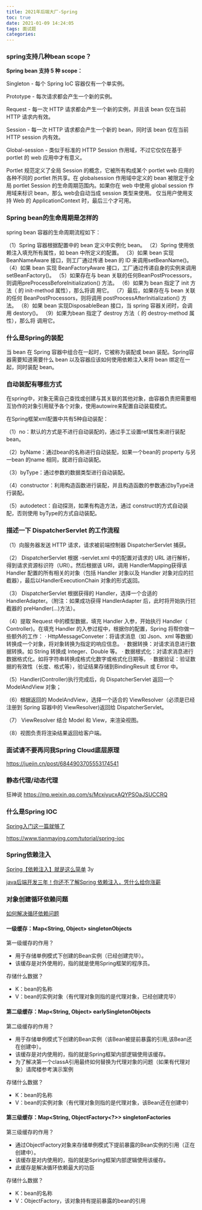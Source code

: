```yaml
---
title: 2021年后端大厂-Spring
toc: true
date: 2021-01-09 14:24:05
tags: 面试题
categories:
---
```




### spring支持几种bean scope？

**Spring bean 支持 5 种 scope：** 

Singleton - 每个 Spring IoC 容器仅有一个单实例。

Prototype - 每次请求都会产生一个新的实例。

Request - 每一次 HTTP 请求都会产生一个新的实例，并且该 bean 仅在当前 HTTP 请求内有效。

Session - 每一次 HTTP 请求都会产生一个新的 bean，同时该 bean 仅在当前 HTTP session 内有效。 

Global-session - 类似于标准的 HTTP Session 作用域，不过它仅仅在基于portlet 的 web 应用中才有意义。

Portlet 规范定义了全局 Session 的概念，它被所有构成某个 portlet web 应用的各种不同的 portlet 所共享。在 globalsession 作用域中定义的 bean 被限定于全局 portlet Session 的生命周期范围内。如果你在 web 中使用 global session 作用域来标识 bean，那么 web会自动当成 session 类型来使用。 仅当用户使用支持 Web 的 ApplicationContext 时，最后三个才可用。



### Spring bean的生命周期是怎样的

spring bean 容器的生命周期流程如下： 

（1）Spring 容器根据配置中的 bean 定义中实例化 bean。 
（2）Spring 使用依赖注入填充所有属性，如 bean 中所定义的配置。 
（3）如果 bean 实现BeanNameAware 接口，则工厂通过传递 bean 的 ID 来调用setBeanName()。 
（4）如果 bean 实现 BeanFactoryAware 接口，工厂通过传递自身的实例来调用 setBeanFactory()。 
（5）如果存在与 bean 关联的任何BeanPostProcessors，则调用preProcessBeforeInitialization() 方法。
（6）如果为 bean 指定了 init 方法（ <bean> 的 init-method 属性），那么将调 用它。
（7）最后，如果存在与 bean 关联的任何 BeanPostProcessors，则将调用 postProcessAfterInitialization() 方法。
（8）如果 bean 实现DisposableBean 接口，当 spring 容器关闭时，会调用 destory()。
（9）如果为bean 指定了 destroy 方法（ <bean> 的 destroy-method 属性），那么将 调用它。



### 什么是Spring的装配

当 bean 在 Spring 容器中组合在一起时，它被称为装配或 bean 装配。Spring容器需要知道需要什么 bean 以及容器应该如何使用依赖注入来将 bean 绑定在一起，同时装配 bean。

### 自动装配有哪些方式

在spring中，对象无需自己查找或创建与其关联的其他对象，由容器负责把需要相互协作的对象引用赋予各个对象，使用autowire来配置自动装载模式。

在Spring框架xml配置中共有5种自动装配： 

（1）no：默认的方式是不进行自动装配的，通过手工设置ref属性来进行装配bean。 

（2）byName：通过bean的名称进行自动装配，如果一个bean的 property 与另一bean 的name 相同，就进行自动装配。 

（3）byType：通过参数的数据类型进行自动装配。 

（4）constructor：利用构造函数进行装配，并且构造函数的参数通过byType进行装配。 

（5）autodetect：自动探测，如果有构造方法，通过 construct的方式自动装配，否则使用 byType的方式自动装配。

### 描述一下 DispatcherServlet 的工作流程

（1）向服务器发送 HTTP 请求，请求被前端控制器 DispatcherServlet 捕获。 

（2） DispatcherServlet 根据 -servlet.xml 中的配置对请求的 URL 进行解析，得到请求资源标识符（URI）。然后根据该 URI，调用 HandlerMapping获得该 Handler 配置的所有相关的对象（包括 Handler 对象以及 Handler 对象对应的拦截器），最后以HandlerExecutionChain 对象的形式返回。

（3） DispatcherServlet 根据获得的 Handler，选择一个合适的HandlerAdapter。（附注：如果成功获得 HandlerAdapter 后，此时将开始执行拦截器的 preHandler(...)方法）。

（4）提取 Request 中的模型数据，填充 Handler 入参，开始执行 Handler（ Controller)。在填充 Handler 的入参过程中，根据你的配置，Spring 将帮你做一些额外的工作： · HttpMessageConveter：将请求消息（如 Json、xml 等数据）转换成一个对象，将对象转换为指定的响应信息。 · 数据转换：对请求消息进行数据转换。如 String 转换成 Integer、Double 等。 · 数据根式化：对请求消息进行数据格式化。如将字符串转换成格式化数字或格式化日期等。 · 数据验证：验证数据的有效性（长度、格式等），验证结果存储到BindingResult 或 Error 中。 

（5）Handler(Controller)执行完成后，向 DispatcherServlet 返回一个ModelAndView 对象； 

（6）根据返回的 ModelAndView，选择一个适合的 ViewResolver（必须是已经注册到 Spring 容器中的 ViewResolver)返回给 DispatcherServlet。 

（7） ViewResolver 结合 Model 和 View，来渲染视图。

（8）视图负责将渲染结果返回给客户端。

### 面试请不要再问我Spring Cloud底层原理

https://juejin.cn/post/6844903705553174541

### 静态代理/动态代理

狂神说 https://mp.weixin.qq.com/s/McxiyucxAQYPSOaJSUCCRQ 

### 什么是Spring IOC

[Spring入门这一篇就够了](https://mp.weixin.qq.com/s?__biz=MzI4Njg5MDA5NA==&mid=2247483942&idx=1&sn=f71e1adeeaea3430dd989ef47cf9a0b3&chksm=ebd74327dca0ca3141c8636e95d41629843d2623d82be799cf72701fb02a665763140b480aec&scene=21#wechat_redirect)

https://www.tianmaying.com/tutorial/spring-ioc

### Spring依赖注入

[Spring【依赖注入】就是这么简单](https://mp.weixin.qq.com/s?__biz=MzI4Njg5MDA5NA==&mid=2247483946&idx=1&sn=bb21dfd83cf51214b2789c9ae214410f&chksm=ebd7432bdca0ca3ded6ad9b50128d29267f1204bf5722e5a0501a1d38af995c1ee8e37ae27e7&scene=21#wechat_redirect)    3y

[java后端开发三年！你还不了解Spring 依赖注入，凭什么给你涨薪](https://juejin.cn/post/6850418118721404936)

### 对象创建循环依赖问题

[如何解决循环依赖问题](https://juejin.cn/post/6895753832815394824#heading-0)

#### 一级缓存：Map<String, Object> singletonObjects

第一级缓存的作用？

- 用于存储单例模式下创建的Bean实例（已经创建完毕）。
- 该缓存是对外使用的，指的就是使用Spring框架的程序员。

存储什么数据？

- K：bean的名称
- V：bean的实例对象（有代理对象则指的是代理对象，已经创建完毕）

#### 第二级缓存：Map<String, Object> earlySingletonObjects

第二级缓存的作用？

- 用于存储单例模式下创建的Bean实例（该Bean被提前暴露的引用,该Bean还在创建中）。
- 该缓存是对内使用的，指的就是Spring框架内部逻辑使用该缓存。
- 为了解决第一个classA引用最终如何替换为代理对象的问题（如果有代理对象）请爬楼参考演示案例

存储什么数据？

- K：bean的名称
- V：bean的实例对象（有代理对象则指的是代理对象，该Bean还在创建中）

#### 第三级缓存：Map<String, ObjectFactory<?>> singletonFactories

第三级缓存的作用？

- 通过ObjectFactory对象来存储单例模式下提前暴露的Bean实例的引用（正在创建中）。
- 该缓存是对内使用的，指的就是Spring框架内部逻辑使用该缓存。
- 此缓存是解决循环依赖最大的功臣

存储什么数据？

- K：bean的名称
- V：ObjectFactory，该对象持有提前暴露的bean的引用













